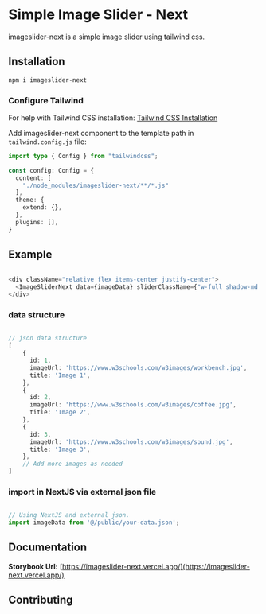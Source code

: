 # Simple Image Slider - Next
 
 imageslider-next is a simple image slider using tailwind css.

## Installation

```zsh
npm i imageslider-next
```

### Configure Tailwind

For help with Tailwind CSS installation: 
[Tailwind CSS Installation](https://tailwindcss.com/docs/installation)

Add imageslider-next component to the template path in `tailwind.config.js` file:

```ts
import type { Config } from "tailwindcss";

const config: Config = {
  content: [
    "./node_modules/imageslider-next/**/*.js"
  ],
  theme: {
    extend: {},
  },
  plugins: [],
}
```

## Example

```ts

<div className="relative flex items-center justify-center">
  <ImageSliderNext data={imageData} sliderClassName={"w-full shadow-md h-48 sm:h-64 xl:h-80 2xl:h-96 rounded-lg"} slideClassName={""} buttonClassName={""} imageHeight={300} imageWidth={500} />
</div>

```

### data structure
```ts

// json data structure
[
    {
      id: 1,
      imageUrl: 'https://www.w3schools.com/w3images/workbench.jpg',
      title: 'Image 1',
    },
    {
      id: 2,
      imageUrl: 'https://www.w3schools.com/w3images/coffee.jpg',
      title: 'Image 2',
    },
    {
      id: 3,
      imageUrl: 'https://www.w3schools.com/w3images/sound.jpg',
      title: 'Image 3',
    },
    // Add more images as needed
]

```

### import in NextJS via external json file
```ts

// Using NextJS and external json.
import imageData from '@/public/your-data.json';

```

## Documentation

**Storybook Url:** [https://imageslider-next.vercel.app/](https://imageslider-next.vercel.app/) 

## Contributing